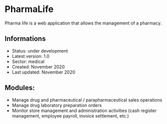 # PharmaLife

Pharma life is a web application that allows the management of a pharmacy.

## Informations
- Status: under development
- Latest version: 1.0
- Sector: medical
- Created: November 2020
- Last updated: November 2020
  
## Modules:
- Manage drug and pharmaceutical / parapharmaceutical sales operations
- Manage drug laboratory preparation orders
- Monitor store management and administration activities (cash register management, employee payroll, invoice settlement, etc.)
